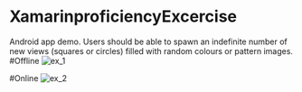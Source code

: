 # XamarinproficiencyExcercise
Android app demo.
Users should be able to spawn an indefinite number of new views (squares or circles) filled with random colours or pattern  images.
#Offline
![ex_1](http://getglimpses.com/github/xamarin/offline.gif)

#Online
![ex_2](http://getglimpses.com/github/xamarin/online.gif)
